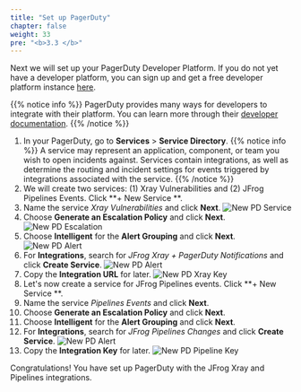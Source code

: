 ```yaml
---
title: "Set up PagerDuty"
chapter: false
weight: 33
pre: "<b>3.3 </b>"
---
```


Next we will set up your PagerDuty Developer Platform. If you do not yet have a developer platform, you can sign up and get a free developer platform instance [here](https://developer.pagerduty.com/sign-up/).

{{% notice info %}}
PagerDuty provides many ways for developers to integrate with their platform. You can learn more through their [developer documentation](https://developer.pagerduty.com/docs/get-started/getting-started/).
{{% /notice %}}

1. In your PagerDuty, go to **Services** > **Service Directory**.
{{% notice info %}}
A service may represent an application, component, or team you wish to open incidents against. Services contain integrations, as well as determine the routing and incident settings for events triggered by integrations associated with the service.
{{% /notice %}}
2. We will create two services: (1) Xray Vulnerabilities and (2) JFrog Pipelines Events. Click **+ New Service **.
3. Name the service _Xray Vulnerabilities_ and click **Next**.
   ![New PD Service](/images/newpdservice.png)
4. Choose **Generate an Escalation Policy** and click **Next**.
   ![New PD Escalation](/images/newpdescalation.png)
5. Choose **Intelligent** for the **Alert Grouping** and click **Next**.
   ![New PD Alert](/images/pdalertgrouping.png)
6. For **Integrations**, search for _JFrog Xray + PagerDuty Notifications_ and click **Create Service**.
   ![New PD Alert](/images/pdxray.png)
7. Copy the **Integration URL** for later.
   ![New PD Xray Key](/images/pdxraykey.png)
8. Let's now create a service for JFrog Pipelines events. Click **+ New Service **.
9. Name the service _Pipelines Events_ and click **Next**.
10. Choose **Generate an Escalation Policy** and click **Next**.
11. Choose **Intelligent** for the **Alert Grouping** and click **Next**.
12. For **Integrations**, search for _JFrog Pipelines Changes_ and click **Create Service**.
   ![New PD Alert](/images/pdpipelines.png)
13. Copy the **Integration Key** for later.
   ![New PD Pipeline Key](/images/pdpipelinekey.png)
    
Congratulations! You have set up PagerDuty with the JFrog Xray and Pipelines integrations.
